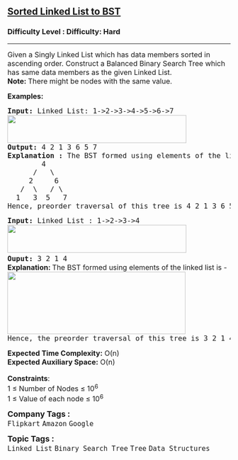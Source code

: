 <h2><a href="https://www.geeksforgeeks.org/problems/sorted-list-to-bst/1?page=1&category=Linked%20List&difficulty=Hard&sortBy=submissions">Sorted Linked List to BST</a></h2><h3>Difficulty Level : Difficulty: Hard</h3><hr><div class="problems_problem_content__Xm_eO"><p><span style="font-size: 12pt;">Given a Singly Linked List which has data members sorted in ascending order. Construct a&nbsp;Balanced Binary Search Tree&nbsp;which has same data members as the given Linked List.<br><strong>Note: </strong>There might be nodes with the same value.</span></p>
<p><span style="font-size: 12pt;"><strong>Examples:</strong></span></p>
<pre><span style="font-size: 12pt;"><strong>Input: </strong>Linked List: 1-&gt;2-&gt;3-&gt;4-&gt;5-&gt;6-&gt;7<br><img src="https://media.geeksforgeeks.org/img-practice/prod/addEditProblem/706336/Web/Other/blobid0_1722838240.png" width="404" height="63">
<strong>Output: </strong>4 2 1 3 6 5 7<br><strong>Explanation : </strong>The BST formed using elements of the linked list is -
        4
      /   \
     2     6
   /  \   / \
  1   3  5   7  
Hence, preorder traversal of this tree is 4 2 1 3 6 5 7
</span></pre>
<pre><span style="font-size: 12pt;"><strong>Input: </strong>Linked List : 1-&gt;2-&gt;3-&gt;4<br><img src="https://media.geeksforgeeks.org/img-practice/prod/addEditProblem/706336/Web/Other/blobid1_1722838295.png" width="404" height="63"> <br><strong>Ouput: </strong>3 2 1 4<br></span><strong style="font-size: 12pt; font-family: -apple-system, BlinkMacSystemFont, 'Segoe UI', Roboto, Oxygen, Ubuntu, Cantarell, 'Open Sans', 'Helvetica Neue', sans-serif;">Explanation: </strong><span style="font-size: 12pt; font-family: -apple-system, BlinkMacSystemFont, 'Segoe UI', Roboto, Oxygen, Ubuntu, Cantarell, 'Open Sans', 'Helvetica Neue', sans-serif;">The BST formed using elements of the linked list is -</span><br><span style="font-size: 12pt;"><img src="https://media.geeksforgeeks.org/img-practice/prod/addEditProblem/706336/Web/Other/blobid2_1722838310.png" width="402" height="141">
Hence, the preorder traversal of this tree is 3 2 1 4
</span></pre>
<div><span style="font-size: 12pt;"><strong>Expected Time Complexity:</strong> O(n)<br><strong>Expected Auxiliary Space:</strong> O(n)</span></div>
<div>&nbsp;</div>
<div><span style="font-size: 12pt;"><strong>Constraints</strong>:</span></div>
<div><span style="font-size: 12pt;">1 ≤ Number of Nodes ≤ 10<sup>6</sup></span></div>
<div><span style="font-size: 12pt;">1 ≤ Value of each node ≤ 10<sup>6</sup></span></div></div><p><span style=font-size:18px><strong>Company Tags : </strong><br><code>Flipkart</code>&nbsp;<code>Amazon</code>&nbsp;<code>Google</code>&nbsp;<br><p><span style=font-size:18px><strong>Topic Tags : </strong><br><code>Linked List</code>&nbsp;<code>Binary Search Tree</code>&nbsp;<code>Tree</code>&nbsp;<code>Data Structures</code>&nbsp;